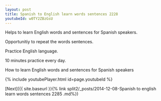 ```yaml
---
layout: post
title: Spanish to English learn words sentences 2228 
youtubeId: w0TY2ZBzGsU
---
```

 
 
Helps to learn English words and sentences for Spanish speakers.

Opportunitiy to repeat the words sentences. 

Practice English language. 
 
10 minutes practice every day. 
 
How to learn English words and sentences for Spanish speakers 
 
{% include youtubePlayer.html id=page.youtubeId %}
 
 
[Next]({{ site.baseurl }}{% link  split2/_posts/2014-12-08-Spanish to english learn words sentences 2285 .md%})
 
